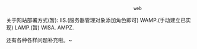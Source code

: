                                               
                                              
                                                    web
                                                                
                                                                
                                                                
                                                                
  关于网站部署方式(暂):
    IIS.(服务器管理对象添加角色即可)
    WAMP.(手动建立已实现)
    LAMP.(暂)
    WISA.
    AMPZ.
    
 
 
 
   还有各种各样问题补充啦。~
